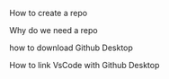 How to create a repo

Why do we need a repo

how to download Github Desktop

How to link VsCode with Github Desktop
